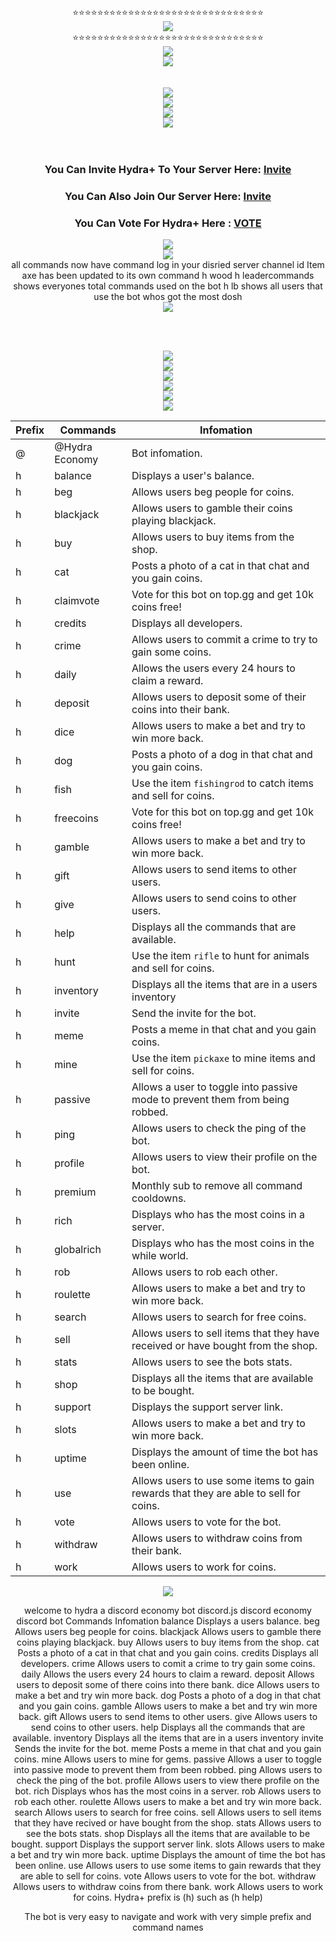 <div align=center>
⭐⭐⭐⭐⭐⭐⭐⭐⭐⭐⭐⭐⭐⭐⭐⭐⭐⭐⭐⭐⭐⭐⭐⭐⭐⭐⭐⭐⭐⭐⭐
<center><a href="https://discord.gg/XqezQaK"><img src="https://i.gyazo.com/7813f2bcfc72b170c395fa3d8803692c.png"/></a></center>
⭐⭐⭐⭐⭐⭐⭐⭐⭐⭐⭐⭐⭐⭐⭐⭐⭐⭐⭐⭐⭐⭐⭐⭐⭐⭐⭐⭐⭐⭐⭐

<center><a href="https://discord.gg/XqezQaK"><img src="https://i.gyazo.com/ee6b36e0df503d9317f48ef9d858c749.png"/></a></center>
<center><a href="https://discord.gg/XqezQaK"><img src="https://i.gyazo.com/53af72d1930ec859d122edd2f115e376.png"/></a></center>
<br><br>
  <div align=center>
  </a>
<a href="https://top.gg/bot/735577260916080720">
  <img src="https://top.gg/api/widget/735577260916080720.svg">
</a>
<div align=center>
<center><a href="https://discord.gg/XqezQaK"><img src="https://top.gg/api/widget/status/735577260916080720.svg?noavatar=true&leftcolor=1A191A&lefttextcolor=00CDCD&righttextcolor=1A191A&rightcolor=1A191A"/></a></center> 
<center><a href="https://discord.gg/XqezQaK"><img src="https://top.gg/api/widget/servers/735577260916080720.svg?noavatar=true&leftcolor=1A191A&lefttextcolor=00CDCD&righttextcolor=1A191A&rightcolor=43b581"/></a></center>
<center><a href="https://top.gg/bot/735577260916080720/vote"><img src="https://top.gg/api/widget/upvotes/735577260916080720.svg?noavatar=true&leftcolor=1A191A&lefttextcolor=00CDCD&righttextcolor=1A191A&rightcolor=43b581"/>
</a></center>
<br><br>

### You Can Invite Hydra+ To Your Server Here: [Invite](https://discord.com/oauth2/authorize?client_id=735577260916080720&permissions=8&integration_type=0&scope=bot) 
### You Can Also Join Our Server Here: [Invite](https://discord.gg/XqezQaK)
### You Can Vote For Hydra+ Here : [VOTE](https://top.gg/bot/735577260916080720/vote)
<center><a href="https://discord.gg/XqezQaK"><img src="https://i.gyazo.com/6617935dff281f1a4a7cadd948925b29.png"/></a></center>
<center><a href="https://discord.gg/XqezQaK"><img src="https://i.gyazo.com/76a265a5befd948a2685c2ac8cd5e7e0.png"/></a></center>
all commands now have command log in your disried server channel id 
Item axe has been updated to its own command h wood
h leadercommands shows everyones total commands used on the bot
h lb shows all users that use the bot whos got the most dosh 
<center><a href="https://discord.gg/XqezQaK"><img src="https://i.gyazo.com/76a265a5befd948a2685c2ac8cd5e7e0.png"/></a></center>

<br><br>
<center><a href="https://discord.gg/XqezQaK"><img src="https://i.imgur.com/br05Tr3.png"/></a></center>
<center><a href="https://discord.gg/XqezQaK"><img src="https://i.imgur.com/UFGSUuY.png"/></a></center>
<center><a href="https://discord.gg/XqezQaK"><img src="https://i.imgur.com/QzbqZuB.png"/></a></center>
<center><a href="https://discord.gg/XqezQaK"><img src="https://i.imgur.com/kpz72Pb.png"/></a></center>
<center><a href="https://discord.gg/XqezQaK"><img src="https://i.imgur.com/Kr4gwUc.png"/></a></center>
<center><a href="https://discord.gg/XqezQaK"><img src="https://i.imgur.com/aptNZVU.png"/></a></center>

Prefix |Commands | Infomation
------|-----------|------------
@|@Hydra Economy | Bot infomation.
h|balance|	Displays a user's balance.
h|beg	|Allows users beg people for coins.
h|blackjack	|Allows users to gamble their coins playing blackjack.
h|buy	|Allows users to buy items from the shop.
h|cat	|Posts a photo of a cat in that chat and you gain coins.
h|claimvote| Vote for this bot on top.gg and get 10k coins free!
h|credits|	Displays all developers.
h|crime|	Allows users to commit a crime to try to gain some coins.
h|daily	|Allows the users every 24 hours to claim a reward.
h|deposit	|Allows users to deposit some of their coins into their bank.
h|dice|	Allows users to make a bet and try to win more back.
h|dog	| Posts a photo of a dog in that chat and you gain coins.
h|fish|Use the item `fishingrod` to catch items and sell for coins.
h|freecoins|Vote for this bot on top.gg and get 10k coins free!
h|gamble	|Allows users to make a bet and try to win more back.
h|gift|	Allows users to send items to other users.
h|give|	Allows users to send coins to other users.
h|help|	Displays all the commands that are available.
h|hunt| Use the item `rifle` to hunt for animals and sell for coins. 
h|inventory|	Displays all the items that are in a users inventory
h|invite|	Send the invite for the bot.
h|meme	|Posts a meme in that chat and you gain coins.
h|mine|	Use the item `pickaxe` to mine items and sell for coins.
h|passive|	Allows a user to toggle into passive mode to prevent them from being robbed.
h|ping	|Allows users to check the ping of the bot.
h|profile|	Allows users to view their profile on the bot.
h|premium| Monthly sub to remove all command cooldowns.
h|rich	|Displays who has the most coins in a server.
h|globalrich|Displays who has the most coins in the while world.
h|rob	|Allows users to rob each other.
h|roulette	|Allows users to make a bet and try to win more back.
h|search|	Allows users to search for free coins.
h|sell	|Allows users to sell items that they have received or have bought from the shop.
h|stats	|Allows users to see the bots stats.
h|shop	|Displays all the items that are available to be bought.
h|support|	Displays the support server link.
h|slots	|Allows users to make a bet and try to win more back.
h|uptime	|Displays the amount of time the bot has been online.
h|use	|Allows users to use some items to gain rewards that they are able to sell for coins.
h|vote	|Allows users to vote for the bot.
h|withdraw|	Allows users to withdraw coins from their bank.
h|work|	Allows users to work for coins.


<center><a href="https://discord.gg/XqezQaK"><img src="https://i.gyazo.com/022b4576b7598503018112bac9c2fd30.png"/></a></center>




























welcome to hydra a discord economy bot 
discord.js
discord
economy 
discord bot 
Commands	Infomation
balance	Displays a users balance.
beg	Allows users beg people for coins.
blackjack	Allows users to gamble there coins playing blackjack.
buy	Allows users to buy items from the shop.
cat	Posts a photo of a cat in that chat and you gain coins.
credits	Displays all developers.
crime	Allows users to comit a crime to try gain some coins.
daily	Allows the users every 24 hours to claim a reward.
deposit	Allows users to deposit some of there coins into there bank.
dice	Allows users to make a bet and try win more back.
dog	Posts a photo of a dog in that chat and you gain coins.
gamble	Allows users to make a bet and try win more back.
gift	Allows users to send items to other users.
give	Allows users to send coins to other users.
help	Displays all the commands that are available.
inventory	Displays all the items that are in a users inventory
invite	Sends the invite for the bot.
meme	Posts a meme in that chat and you gain coins.
mine	Allows users to mine for gems.
passive	Allows a user to toggle into passive mode to prevent them from been robbed.
ping	Allows users to check the ping of the bot.
profile	Allows users to view there profile on the bot.
rich	Displays whos has the most coins in a server.
rob	Allows users to rob each other.
roulette	Allows users to make a bet and try win more back.
search	Allows users to search for free coins.
sell	Allows users to sell items that they have recived or have bought from the shop.
stats	Allows users to see the bots stats.
shop	Displays all the items that are available to be bought.
support	Displays the support server link.
slots	Allows users to make a bet and try win more back.
uptime	Displays the amount of time the bot has been online.
use	Allows users to use some items to gain rewards that they are able to sell for coins.
vote	Allows users to vote for the bot.
withdraw	Allows users to withdraw coins from there bank.
work	Allows users to work for coins.
Hydra+ prefix is (h) such as (h help)

The bot is very easy to navigate and work with very simple prefix and command names
